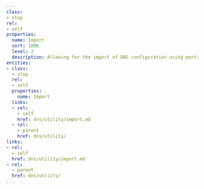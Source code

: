 ```yaml
---
class:
- stop
rel:
- self
properties:
  name: Import
  sort: 1006
  level: 2
  description: Allowing for the import of DNS configuration using portable formats.
entities:
- class:
  - stop
  rel:
  - self
  properties:
    name: Import
  links:
  - rel:
    - self
    href: dns/utility/import.md
  - rel:
    - parent
    href: dns/utility/
links:
- rel:
  - self
  href: dns/utility/import.md
- rel:
  - parent
  href: dns/utility/
...
```

